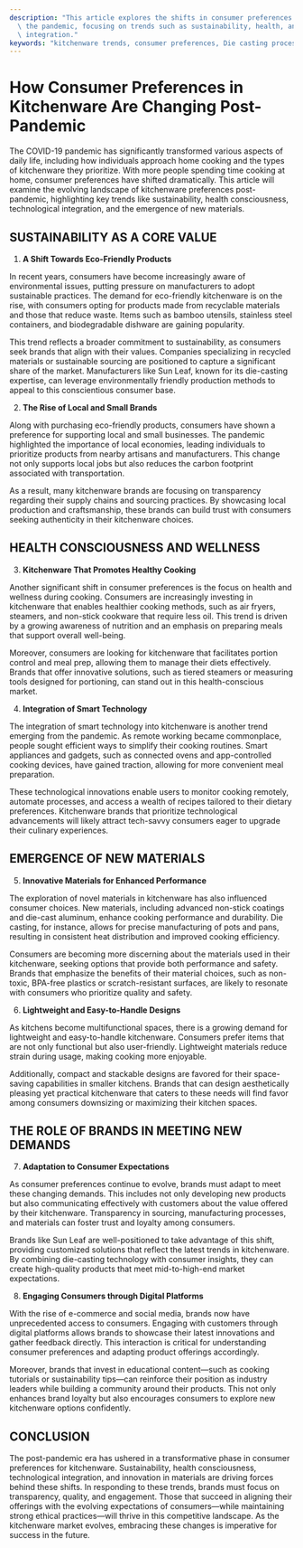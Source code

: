 ```yaml
---
description: "This article explores the shifts in consumer preferences for kitchenware following\
  \ the pandemic, focusing on trends such as sustainability, health, and technology\
  \ integration."
keywords: "kitchenware trends, consumer preferences, Die casting process, Heat dissipation performance"
---
```

# How Consumer Preferences in Kitchenware Are Changing Post-Pandemic

The COVID-19 pandemic has significantly transformed various aspects of daily life, including how individuals approach home cooking and the types of kitchenware they prioritize. With more people spending time cooking at home, consumer preferences have shifted dramatically. This article will examine the evolving landscape of kitchenware preferences post-pandemic, highlighting key trends like sustainability, health consciousness, technological integration, and the emergence of new materials.

## SUSTAINABILITY AS A CORE VALUE

1. **A Shift Towards Eco-Friendly Products**

In recent years, consumers have become increasingly aware of environmental issues, putting pressure on manufacturers to adopt sustainable practices. The demand for eco-friendly kitchenware is on the rise, with consumers opting for products made from recyclable materials and those that reduce waste. Items such as bamboo utensils, stainless steel containers, and biodegradable dishware are gaining popularity. 

This trend reflects a broader commitment to sustainability, as consumers seek brands that align with their values. Companies specializing in recycled materials or sustainable sourcing are positioned to capture a significant share of the market. Manufacturers like Sun Leaf, known for its die-casting expertise, can leverage environmentally friendly production methods to appeal to this conscientious consumer base.

2. **The Rise of Local and Small Brands**

Along with purchasing eco-friendly products, consumers have shown a preference for supporting local and small businesses. The pandemic highlighted the importance of local economies, leading individuals to prioritize products from nearby artisans and manufacturers. This change not only supports local jobs but also reduces the carbon footprint associated with transportation. 

As a result, many kitchenware brands are focusing on transparency regarding their supply chains and sourcing practices. By showcasing local production and craftsmanship, these brands can build trust with consumers seeking authenticity in their kitchenware choices.

## HEALTH CONSCIOUSNESS AND WELLNESS

3. **Kitchenware That Promotes Healthy Cooking**

Another significant shift in consumer preferences is the focus on health and wellness during cooking. Consumers are increasingly investing in kitchenware that enables healthier cooking methods, such as air fryers, steamers, and non-stick cookware that require less oil. This trend is driven by a growing awareness of nutrition and an emphasis on preparing meals that support overall well-being.

Moreover, consumers are looking for kitchenware that facilitates portion control and meal prep, allowing them to manage their diets effectively. Brands that offer innovative solutions, such as tiered steamers or measuring tools designed for portioning, can stand out in this health-conscious market.

4. **Integration of Smart Technology**

The integration of smart technology into kitchenware is another trend emerging from the pandemic. As remote working became commonplace, people sought efficient ways to simplify their cooking routines. Smart appliances and gadgets, such as connected ovens and app-controlled cooking devices, have gained traction, allowing for more convenient meal preparation.

These technological innovations enable users to monitor cooking remotely, automate processes, and access a wealth of recipes tailored to their dietary preferences. Kitchenware brands that prioritize technological advancements will likely attract tech-savvy consumers eager to upgrade their culinary experiences.

## EMERGENCE OF NEW MATERIALS

5. **Innovative Materials for Enhanced Performance**

The exploration of novel materials in kitchenware has also influenced consumer choices. New materials, including advanced non-stick coatings and die-cast aluminum, enhance cooking performance and durability. Die casting, for instance, allows for precise manufacturing of pots and pans, resulting in consistent heat distribution and improved cooking efficiency.

Consumers are becoming more discerning about the materials used in their kitchenware, seeking options that provide both performance and safety. Brands that emphasize the benefits of their material choices, such as non-toxic, BPA-free plastics or scratch-resistant surfaces, are likely to resonate with consumers who prioritize quality and safety.

6. **Lightweight and Easy-to-Handle Designs**

As kitchens become multifunctional spaces, there is a growing demand for lightweight and easy-to-handle kitchenware. Consumers prefer items that are not only functional but also user-friendly. Lightweight materials reduce strain during usage, making cooking more enjoyable. 

Additionally, compact and stackable designs are favored for their space-saving capabilities in smaller kitchens. Brands that can design aesthetically pleasing yet practical kitchenware that caters to these needs will find favor among consumers downsizing or maximizing their kitchen spaces.

## THE ROLE OF BRANDS IN MEETING NEW DEMANDS

7. **Adaptation to Consumer Expectations**

As consumer preferences continue to evolve, brands must adapt to meet these changing demands. This includes not only developing new products but also communicating effectively with customers about the value offered by their kitchenware. Transparency in sourcing, manufacturing processes, and materials can foster trust and loyalty among consumers.

Brands like Sun Leaf are well-positioned to take advantage of this shift, providing customized solutions that reflect the latest trends in kitchenware. By combining die-casting technology with consumer insights, they can create high-quality products that meet mid-to-high-end market expectations.

8. **Engaging Consumers through Digital Platforms**

With the rise of e-commerce and social media, brands now have unprecedented access to consumers. Engaging with customers through digital platforms allows brands to showcase their latest innovations and gather feedback directly. This interaction is critical for understanding consumer preferences and adapting product offerings accordingly.

Moreover, brands that invest in educational content—such as cooking tutorials or sustainability tips—can reinforce their position as industry leaders while building a community around their products. This not only enhances brand loyalty but also encourages consumers to explore new kitchenware options confidently.

## CONCLUSION

The post-pandemic era has ushered in a transformative phase in consumer preferences for kitchenware. Sustainability, health consciousness, technological integration, and innovation in materials are driving forces behind these shifts. In responding to these trends, brands must focus on transparency, quality, and engagement. Those that succeed in aligning their offerings with the evolving expectations of consumers—while maintaining strong ethical practices—will thrive in this competitive landscape. As the kitchenware market evolves, embracing these changes is imperative for success in the future.
